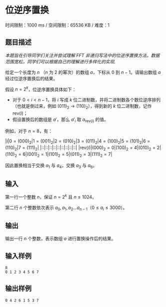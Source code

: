 # 位逆序置换

时间限制：1000 ms / 空间限制：65536 KB / 难度：1

## 题目描述

*本题旨在引导同学们关注并尝试理解 FFT 非递归写法中的位逆序置换方法。数据范围宽松，同学们可以根据自己的理解进行多样化的实现.*

给定一个长度为 $n$ （$n$ 为 $2$ 的幂次）的数组 $a$，下标从 $0$ 到 $n-1$。请输出数组 $a$ 经过位逆序置换后的结果。

假设 $n = 2^k$，位逆序置换具体如下：

+ 对于 $0 < i < n - 1$，将 $i$ 写成 $k$ 位二进制数，并将二进制数各个数位逆序排列（也就是倒过来，例如 $(011)_2\to(110)_2$），得到新的 $k$ 位二进制数，记作 $\text{rev}(i)$；
+ 假设置换后的数组是 $a'$，那么 $a'_i$ 取 $a_{\text{rev}(i)}$ 的值。

例如，对于 $n=8$，有：

|$i$|$0=(000)_2$|$1=(001)_2$|$2=(010)_2$|$3=(011)_2$|$4=(100)_2$|$5=(101)_2$|$6=(110)_2$|$7=(111)_2$|
|::|::|::|::|::|::|::|::|::|
|$\text{rev}(i)$|$(000)_2=0$|$(100)_2=4$|$(010)_2=2$|$(110)_2=6$|$(001)_2=1$|$(101)_2=5$|$(011)_2=3$|$(111)_2=7$|

因此置换相当于交换 $a_1$ 与 $a_4$，交换 $a_3$ 与 $a_6$。

## 输入

第一行一个整数 $n$，保证 $n=2^k$ 且 $n\leq 1024$。

第二行 $n$ 个整数依次表示 $a_0,a_1,a_2\dots a_{n-1}$（$0\leq a_i\leq 3000$）。

## 输出

输出一行 $n$ 个整数，表示数组 $a$ 进行置换操作后的结果。

## 输入样例

    8
    0 1 2 3 4 5 6 7

## 输出样例

    0 4 2 6 1 5 3 7
